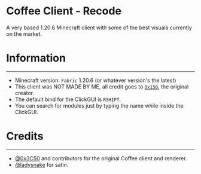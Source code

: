 # Coffee Client - Recode
A very based 1.20.6 Minecraft client with some of the best visuals currently on the market.

# Information

---

- Minecraft version: `Fabric` 1.20.6 (or whatever version's the latest)
- This client was NOT MADE BY ME, all credit goes to [`0x150`](https://github.com/0x3C50), the original creator.
- The default bind for the ClickGUI is `RSHIFT`.
- You can search for modules just by typing the name while inside the ClickGUI.

# Credits

---

- [@0x3C50](https://github.com/0x3C50) and contributors for the original Coffee client and renderer.
- [@ladysnake](https://github.com/ladysnake) for satin.